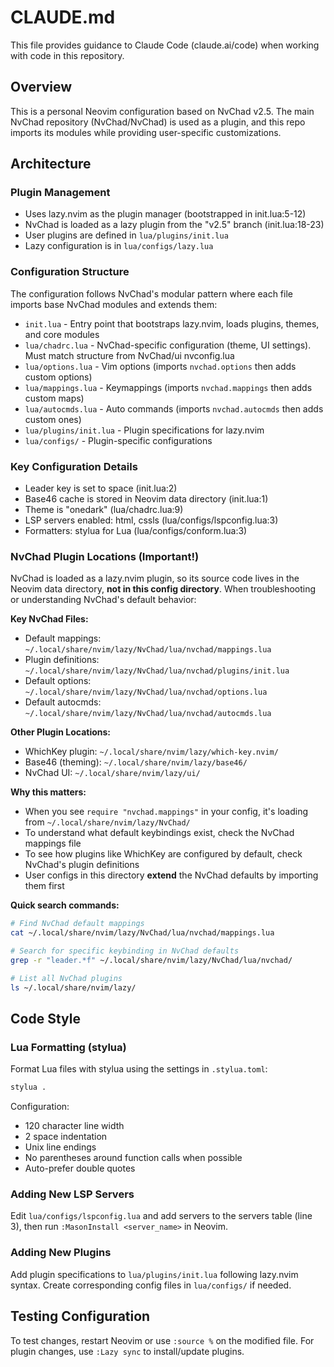 # CLAUDE.md

This file provides guidance to Claude Code (claude.ai/code) when working with code in this repository.

## Overview

This is a personal Neovim configuration based on NvChad v2.5. The main NvChad repository (NvChad/NvChad) is used as a plugin, and this repo imports its modules while providing user-specific customizations.

## Architecture

### Plugin Management
- Uses lazy.nvim as the plugin manager (bootstrapped in init.lua:5-12)
- NvChad is loaded as a lazy plugin from the "v2.5" branch (init.lua:18-23)
- User plugins are defined in `lua/plugins/init.lua`
- Lazy configuration is in `lua/configs/lazy.lua`

### Configuration Structure
The configuration follows NvChad's modular pattern where each file imports base NvChad modules and extends them:

- `init.lua` - Entry point that bootstraps lazy.nvim, loads plugins, themes, and core modules
- `lua/chadrc.lua` - NvChad-specific configuration (theme, UI settings). Must match structure from NvChad/ui nvconfig.lua
- `lua/options.lua` - Vim options (imports `nvchad.options` then adds custom options)
- `lua/mappings.lua` - Keymappings (imports `nvchad.mappings` then adds custom maps)
- `lua/autocmds.lua` - Auto commands (imports `nvchad.autocmds` then adds custom ones)
- `lua/plugins/init.lua` - Plugin specifications for lazy.nvim
- `lua/configs/` - Plugin-specific configurations

### Key Configuration Details
- Leader key is set to space (init.lua:2)
- Base46 cache is stored in Neovim data directory (init.lua:1)
- Theme is "onedark" (lua/chadrc.lua:9)
- LSP servers enabled: html, cssls (lua/configs/lspconfig.lua:3)
- Formatters: stylua for Lua (lua/configs/conform.lua:3)

### NvChad Plugin Locations (Important!)

NvChad is loaded as a lazy.nvim plugin, so its source code lives in the Neovim data directory, **not in this config directory**. When troubleshooting or understanding NvChad's default behavior:

**Key NvChad Files:**
- Default mappings: `~/.local/share/nvim/lazy/NvChad/lua/nvchad/mappings.lua`
- Plugin definitions: `~/.local/share/nvim/lazy/NvChad/lua/nvchad/plugins/init.lua`
- Default options: `~/.local/share/nvim/lazy/NvChad/lua/nvchad/options.lua`
- Default autocmds: `~/.local/share/nvim/lazy/NvChad/lua/nvchad/autocmds.lua`

**Other Plugin Locations:**
- WhichKey plugin: `~/.local/share/nvim/lazy/which-key.nvim/`
- Base46 (theming): `~/.local/share/nvim/lazy/base46/`
- NvChad UI: `~/.local/share/nvim/lazy/ui/`

**Why this matters:**
- When you see `require "nvchad.mappings"` in your config, it's loading from `~/.local/share/nvim/lazy/NvChad/`
- To understand what default keybindings exist, check the NvChad mappings file
- To see how plugins like WhichKey are configured by default, check NvChad's plugin definitions
- User configs in this directory **extend** the NvChad defaults by importing them first

**Quick search commands:**
```bash
# Find NvChad default mappings
cat ~/.local/share/nvim/lazy/NvChad/lua/nvchad/mappings.lua

# Search for specific keybinding in NvChad defaults
grep -r "leader.*f" ~/.local/share/nvim/lazy/NvChad/lua/nvchad/

# List all NvChad plugins
ls ~/.local/share/nvim/lazy/
```

## Code Style

### Lua Formatting (stylua)
Format Lua files with stylua using the settings in `.stylua.toml`:
```bash
stylua .
```

Configuration:
- 120 character line width
- 2 space indentation
- Unix line endings
- No parentheses around function calls when possible
- Auto-prefer double quotes

### Adding New LSP Servers
Edit `lua/configs/lspconfig.lua` and add servers to the servers table (line 3), then run `:MasonInstall <server_name>` in Neovim.

### Adding New Plugins
Add plugin specifications to `lua/plugins/init.lua` following lazy.nvim syntax. Create corresponding config files in `lua/configs/` if needed.

## Testing Configuration
To test changes, restart Neovim or use `:source %` on the modified file. For plugin changes, use `:Lazy sync` to install/update plugins.
